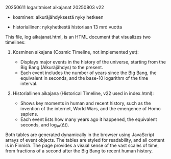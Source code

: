 20250611 logaritmiset aikajanat
20250803 v22

- kosminen: alkuräjähdyksestä nyky hetkeen

- historiallinen: nykyhetkestä historiaan 13 mrd vuotta


This file, log  aikajanat.html, is an HTML document that visualizes two timelines:

1. Kosminen aikajana (Cosmic Timeline, not implemented yet):  
   - Displays major events in the history of the universe, starting from the Big Bang (Alkuräjähdys) to the present.
   - Each event includes the number of years since the Big Bang, the equivalent in seconds, and the base-10 logarithm of the time interval.

2. Historiallinen aikajana (Historical Timeline, v22 used in index.html):  
   - Shows key moments in human and recent history, such as the invention of the internet, World Wars, and the emergence of Homo sapiens.
   - Each event lists how many years ago it happened, the equivalent seconds, and log₁₀(Δt).

Both tables are generated dynamically in the browser using JavaScript arrays of event objects. The tables are styled for readability, and all content is in Finnish. The page provides a visual sense of the vast scales of time, from fractions of a second after the Big Bang to recent human history.
